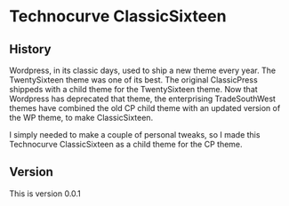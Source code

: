 # Technocurve ClassicSixteen

## History

Wordpress, in its classic days, used to ship a new theme every year. The TwentySixteen theme was one of its best. The original ClassicPress shippeds  with a child theme for the TwentySixteen theme. Now that Wordpress has deprecated that theme, the enterprising TradeSouthWest themes have combined the old CP child theme with an updated version of the WP theme, to make ClassicSixteen.

I simply needed to make a couple of personal tweaks, so I made this Technocurve ClassicSixteen as a child theme for the CP theme.

## Version 

This is version 0.0.1
